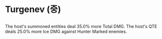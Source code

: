 # Turgenev (중)

##

The host's summoned entities deal 35.0% more Total DMG. The host's QTE deals 25.0% more Ice DMG against Hunter Marked enemies.
